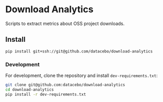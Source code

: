 # Download Analytics

Scripts to extract metrics about OSS project downloads.

## Install

```bash
pip install git+ssh://git@github.com/datacebo/download-analytics
```

### Development

For development, clone the repository and install `dev-requirements.txt`:

```bash
git clone git@github.com:datacebo/download-analytics
cd download-analytics
pip install -r dev-requirements.txt
```
